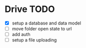 # Drive TODO

- [x] setup a database and data model
- [ ] move folder open state to url
- [ ] add auth
- [ ] setup a file uploading
